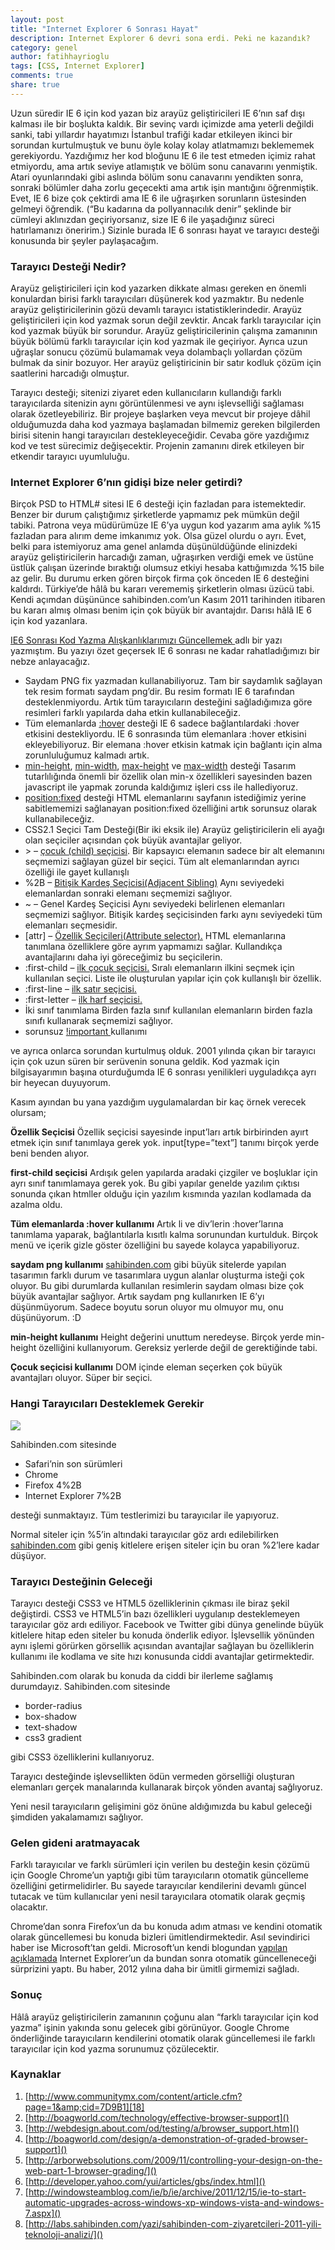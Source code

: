 ```yaml
---
layout: post
title: "Internet Explorer 6 Sonrası Hayat"
description: Internet Explorer 6 devri sona erdi. Peki ne kazandık?
category: genel
author: fatihhayrioglu
tags: [CSS, Internet Explorer]
comments: true
share: true
---
```


Uzun süredir IE 6 için kod yazan biz arayüz geliştiricileri IE 6’nın saf dışı kalması ile bir boşlukta kaldık. Bir sevinç vardı içimizde ama yeterli değildi sanki, tabi yıllardır hayatımızı İstanbul trafiği kadar etkileyen ikinci bir sorundan kurtulmuştuk ve bunu öyle kolay kolay atlatmamızı beklememek gerekiyordu. Yazdığımız her kod bloğunu IE 6 ile test etmeden içimiz rahat etmiyordu, ama artık seviye atlamıştık ve bölüm sonu canavarını yenmiştik. Atari oyunlarındaki gibi aslında bölüm sonu canavarını yendikten sonra, sonraki bölümler daha zorlu geçecekti ama artık işin mantığını öğrenmiştik. Evet, IE 6 bize çok çektirdi ama IE 6 ile uğraşırken sorunların üstesinden gelmeyi öğrendik. (“Bu kadarına da pollyannacılık denir” şeklinde bir cümleyi aklınızdan geçiriyorsanız, size IE 6 ile yaşadığınız süreci hatırlamanızı öneririm.) Sizinle burada IE 6 sonrası hayat ve tarayıcı desteği konusunda bir şeyler paylaşacağım.

### Tarayıcı Desteği Nedir?

Arayüz geliştiricileri için kod yazarken dikkate alması gereken en önemli konulardan birisi farklı tarayıcıları düşünerek kod yazmaktır. Bu nedenle arayüz geliştiricilerinin gözü devamlı tarayıcı istatistiklerindedir. Arayüz geliştiricileri için kod yazmak sorun değil zevktir. Ancak farklı tarayıcılar için kod yazmak büyük bir sorundur. Arayüz geliştiricilerinin çalışma zamanının büyük bölümü farklı tarayıcılar için kod yazmak ile geçiriyor. Ayrıca uzun uğraşlar sonucu çözümü bulamamak veya dolambaçlı yollardan çözüm bulmak da sinir bozuyor. Her arayüz geliştiricinin bir satır kodluk çözüm için saatlerini harcadığı olmuştur.

Tarayıcı desteği; sitenizi ziyaret eden kullanıcıların kullandığı farklı tarayıcılarda sitenizin aynı görüntülenmesi ve aynı işlevselliği sağlaması olarak özetleyebiliriz. Bir projeye başlarken veya mevcut bir projeye dâhil olduğumuzda daha kod yazmaya başlamadan bilmemiz gereken bilgilerden birisi sitenin hangi tarayıcıları destekleyeceğidir. Cevaba göre yazdığımız kod ve test sürecimiz değişecektir. Projenin zamanını direk etkileyen bir etkendir tarayıcı uyumluluğu.

### Internet Explorer 6’nın gidişi bize neler getirdi?

Birçok PSD to HTML# sitesi IE 6 desteği için fazladan para istemektedir. Benzer bir durum çalıştığımız şirketlerde yapmamız pek mümkün değil tabiki. Patrona veya müdürümüze IE 6’ya uygun kod yazarım ama aylık %15 fazladan para alırım deme imkanımız yok. Olsa güzel olurdu o ayrı. Evet, belki para istemiyoruz ama genel anlamda düşünüldüğünde elinizdeki arayüz geliştiricilerin harcadığı zaman, uğraşırken verdiği emek ve üstüne üstlük çalışan üzerinde bıraktığı olumsuz etkiyi hesaba kattığımızda %15 bile az gelir. Bu durumu erken gören birçok firma çok önceden IE 6 desteğini kaldırdı. Türkiye’de hâlâ bu kararı verememiş şirketlerin olması üzücü tabi. Kendi açımdan düşününce sahibinden.com’un Kasım 2011 tarihinden itibaren bu kararı almış olması benim için çok büyük bir avantajdır. Darısı hâlâ IE 6 için kod yazanlara.

[IE6 Sonrası Kod Yazma Alışkanlıklarımızı Güncellemek ][1]adlı bir yazı yazmıştım. Bu yazıyı özet geçersek IE 6 sonrası ne kadar rahatladığımızı bir nebze anlayacağız.

  * Saydam PNG fix yazmadan kullanabiliyoruz.
Tam bir saydamlık sağlayan tek resim formatı saydam png’dir. Bu resim formatı IE 6 tarafından desteklenmiyordu. Artık tüm tarayıcıların desteğini sağladığımıza göre resimleri farklı yapılarda daha etkin kullanabileceğiz.
  * Tüm elemanlarda [:hover][2] desteği
IE 6 sadece bağlantılardaki :hover etkisini destekliyordu. IE 6 sonrasında tüm elemanlara :hover etkisini ekleyebiliyoruz. Bir elemana :hover etkisin katmak için bağlantı için alma zorunluluğumuz kalmadı artık.
  * [min-height][3], [min-width][4], [max-height][5] ve [max-width][6] desteği
Tasarım tutarlılığında önemli bir özellik olan min-x özellikleri sayesinden bazen javascript ile yapmak zorunda kaldığımız işleri css ile hallediyoruz.
  * [position:fixed][7] desteği
HTML elemanlarını sayfanın istediğimiz yerine sabitlememizi sağlanayan position:fixed özelliğini artık sorunsuz olarak kullanabileceğiz.
  * CSS2.1 Seçici Tam Desteği(Bir iki eksik ile)
Arayüz geliştiricilerin eli ayağı olan seçiciler açısından çok büyük avantajlar geliyor.
  * &gt; – [çocuk (child) seçicisi][8].
Bir kapsayıcı elemanın sadece bir alt elemanını seçmemizi sağlayan güzel bir seçici. Tüm alt elemanlarından ayrıcı özelliği ile gayet kullanışlı
  * %2B – [Bitişik Kardeş Seçicisi(Adjacent Sibling)][9]
Aynı seviyedeki elemanlardan sonraki elemanı seçmemizi sağlıyor.
  * ~ – Genel Kardeş Seçicisi
Aynı seviyedeki belirlenen elemanları seçmemizi sağlıyor. Bitişik kardeş seçicisinden farkı aynı seviyedeki tüm elemanları seçmesidir.
  * [attr] – [Özellik Seçicileri(Attribute selector).][10]
HTML elemanlarına tanımlana özelliklere göre ayrım yapmamızı sağlar. Kullandıkça avantajlarını daha iyi göreceğimiz bu seçicilerin.
  * :first-child – [ilk çocuk seçicisi.][11]
Sıralı elemanların ilkini seçmek için kullanılan seçici. Liste ile oluşturulan yapılar için çok kullanışlı bir özellik.
  * :first-line – [ilk satır seçicisi.][12]
  * :first-letter – [ilk harf seçicisi.][13]
  * İki sınıf tanımlama
Birden fazla sınıf kullanılan elemanların birden fazla sınıfı kullanarak seçmemizi sağlıyor.
  * sorunsuz [!important ][14]kullanımı

ve ayrıca onlarca sorundan kurtulmuş olduk. 2001 yılında çıkan bir tarayıcı için çok uzun süren bir serüvenin sonuna geldik. Kod yazmak için bilgisayarımın başına oturduğumda IE 6 sonrası yenilikleri uyguladıkça ayrı bir heyecan duyuyorum.

Kasım ayından bu yana yazdığım uygulamalardan bir kaç örnek verecek olursam;

**Özellik Seçicisi**
Özellik seçicisi sayesinde input’ları artık birbirinden ayırt etmek için sınıf tanımlaya gerek yok.
input[type=”text”] tanımı birçok yerde beni benden alıyor.

**first-child seçicisi**
Ardışık gelen yapılarda aradaki çizgiler ve boşluklar için ayrı sınıf tanımlamaya gerek yok. Bu gibi yapılar genelde yazılım çıktısı sonunda çıkan htmller olduğu için yazılım kısmında yazılan kodlamada da azalma oldu.

**Tüm elemanlarda :hover kullanımı**
Artık li ve div’lerin :hover’larına tanımlama yaparak, bağlantılarla kısıtlı kalma sorunundan kurtulduk. Birçok menü ve içerik gizle göster özelliğini bu sayede kolayca yapabiliyoruz.

**saydam png kullanımı**
[sahibinden.com][15] gibi büyük sitelerde yapılan tasarımın farklı durum ve tasarımlara uygun alanlar oluşturma isteği çok oluyor. Bu gibi durumlarda kullanılan resimlerin saydam olması bize çok büyük avantajlar sağlıyor. Artık saydam png kullanırken IE 6’yı düşünmüyorum. Sadece boyutu sorun oluyor mu olmuyor mu, onu düşünüyorum. :D

**min-height kullanımı**
Height değerini unuttum neredeyse. Birçok yerde min-height özelliğini kullanıyorum. Gereksiz yerlerde değil de gerektiğinde tabi.

**Çocuk seçicisi kullanımı**
DOM içinde eleman seçerken çok büyük avantajları oluyor. Süper bir seçici.

### Hangi Tarayıcıları Desteklemek Gerekir

![][16]

Sahibinden.com sitesinde

  * Safari’nin son sürümleri
  * Chrome
  * Firefox 4%2B
  * Internet Explorer 7%2B

desteği sunmaktayız. Tüm testlerimizi bu tarayıcılar ile yapıyoruz.

Normal siteler için %5’in altındaki tarayıcılar göz ardı edilebilirken [sahibinden.com][15] gibi geniş kitlelere erişen siteler için bu oran %2’lere kadar düşüyor.

### Tarayıcı Desteğinin Geleceği

Tarayıcı desteği CSS3 ve HTML5 özelliklerinin çıkması ile biraz şekil değiştirdi. CSS3 ve HTML5’in bazı özellikleri uygulanıp desteklemeyen tarayıcılar göz ardı ediliyor. Facebook ve Twitter gibi dünya genelinde büyük kitlelere hitap eden siteler bu konuda önderlik ediyor. İşlevsellik yönünden aynı işlemi görürken görsellik açısından avantajlar sağlayan bu özelliklerin kullanımı ile kodlama ve site hızı konusunda ciddi avantajlar getirmektedir.

Sahibinden.com olarak bu konuda da ciddi bir ilerleme sağlamış durumdayız. Sahibinden.com sitesinde

  * border-radius
  * box-shadow
  * text-shadow
  * css3 gradient

gibi CSS3 özelliklerini kullanıyoruz.

Tarayıcı desteğinde işlevsellikten ödün vermeden görselliği oluşturan elemanları gerçek manalarında kullanarak birçok yönden avantaj sağlıyoruz.

Yeni nesil tarayıcıların gelişimini göz önüne aldığımızda bu kabul geleceği şimdiden yakalamamızı sağlıyor.

### Gelen gideni aratmayacak

Farklı tarayıcılar ve farklı sürümleri için verilen bu desteğin kesin çözümü için Google Chrome’un yaptığı gibi tüm tarayıcıların otomatik güncelleme özelliğini getirmelidirler. Bu sayede tarayıcılar kendilerini devamlı güncel tutacak ve tüm kullanıcılar yeni nesil tarayıcılara otomatik olarak geçmiş olacaktır.

Chrome’dan sonra Firefox’un da bu konuda adım atması ve kendini otomatik olarak güncellemesi bu konuda bizleri ümitlendirmektedir. Asıl sevindirici haber ise Microsoft’tan geldi. Microsoft’un kendi blogundan [yapılan açıklamada][17] Internet Explorer’un da bundan sonra otomatik güncelleneceği sürprizini yaptı. Bu haber, 2012 yılına daha bir ümitli girmemizi sağladı.

### Sonuç

Hâlâ arayüz geliştiricilerin zamanının çoğunu alan “farklı tarayıcılar için kod yazma” işinin yakında sonu gelecek gibi görünüyor. Google Chrome önderliğinde tarayıcıların kendilerini otomatik olarak güncellemesi ile farklı tarayıcılar için kod yazma sorunumuz çözülecektir.

### Kaynaklar

  1. [http://www.communitymx.com/content/article.cfm?page=1&amp;cid=7D9B1][18]
  2. [http://boagworld.com/technology/effective-browser-support]()
  3. [http://webdesign.about.com/od/testing/a/browser_support.htm]()
  4. [http://boagworld.com/design/a-demonstration-of-graded-browser-support]()
  5. [http://arborwebsolutions.com/2009/11/controlling-your-design-on-the-web-part-1-browser-grading/]()
  6. [http://developer.yahoo.com/yui/articles/gbs/index.html]()
  7. [http://windowsteamblog.com/ie/b/ie/archive/2011/12/15/ie-to-start-automatic-upgrades-across-windows-xp-windows-vista-and-windows-7.aspx]()
  8. [http://labs.sahibinden.com/yazi/sahibinden-com-ziyaretcileri-2011-yili-teknoloji-analizi/]()

   [1]: http://www.fatihhayrioglu.com/ie6-sonrasi-kod-yazma-aliskanliklarimizi-guncellemek/
   [2]: http://www.w3schools.com/cssref/sel_hover.asp
   [3]: http://www.w3schools.com/cssref/pr_dim_min-height.asp
   [4]: http://www.w3schools.com/cssref/pr_dim_min-width.asp
   [5]: http://www.w3schools.com/cssref/pr_dim_max-height.asp
   [6]: http://www.w3schools.com/cssref/pr_dim_max-width.asp
   [7]: http://www.w3schools.com/cssref/pr_class_position.asp
   [8]: http://www.w3.org/TR/CSS2/selector.html#child-selectors
   [9]: http://www.w3.org/TR/CSS2/selector.html#adjacent-selectors
   [10]: http://www.w3.org/TR/CSS2/selector.html#attribute-selectors
   [11]: http://www.w3schools.com/cssref/sel_firstchild.asp
   [12]: http://www.w3schools.com/cssref/sel_firstline.asp
   [13]: http://www.w3schools.com/cssref/sel_firstletter.asp
   [14]: http://www.w3.org/TR/CSS2/cascade.html#important-rules
   [15]: http://sahibinden.com/
   [16]: https://lh3.googleusercontent.com/0EzWqL9hQPROV6CjxgzeN6G7lytwFq3zd8vgWXGZBrEuwxyIqxf38qdaQZZGE8-RzqKZVnzmtiOx8JQE-BKlVnOknTEyI_98Pnwmuug2EODF7P282vg
   [17]: http://windowsteamblog.com/ie/b/ie/archive/2011/12/15/ie-to-start-automatic-upgrades-across-windows-xp-windows-vista-and-windows-7.aspx
   [18]: http://www.communitymx.com/content/article.cfm?page=1&amp;cid=7D9B1
